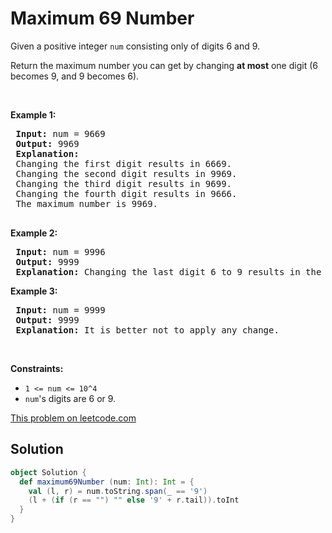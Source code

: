 # Maximum 69 Number

<p>Given a positive integer <code>num</code> consisting only of digits 6 and 9.</p>
 
 <p>Return the maximum number you can get by changing <strong>at most</strong> one digit (6 becomes 9, and 9 becomes 6).</p>
 
 <p>&nbsp;</p>
 <p><strong>Example 1:</strong></p>
 
 <pre>
 <strong>Input:</strong> num = 9669
 <strong>Output:</strong> 9969
 <strong>Explanation:</strong> 
 Changing the first digit results in 6669.
 Changing the second digit results in 9969.
 Changing the third digit results in 9699.
 Changing the fourth digit results in 9666.&nbsp;
 The maximum number is 9969.
 </pre>
 
 <p><strong>Example 2:</strong></p>
 
 <pre>
 <strong>Input:</strong> num = 9996
 <strong>Output:</strong> 9999
 <strong>Explanation:</strong> Changing the last digit 6 to 9 results in the maximum number.</pre>
 
 <p><strong>Example 3:</strong></p>
 
 <pre>
 <strong>Input:</strong> num = 9999
 <strong>Output:</strong> 9999
 <strong>Explanation:</strong> It is better not to apply any change.</pre>
 
 <p>&nbsp;</p>
 <p><strong>Constraints:</strong></p>
 
 <ul>
 <li><code>1 &lt;= num &lt;= 10^4</code></li>
 <li><code>num</code>&#39;s digits are 6 or 9.</li>
 </ul>

[This problem on leetcode.com](https://leetcode.com/problems/maximum-69-number/)

## Solution

```scala
object Solution {
  def maximum69Number (num: Int): Int = {
    val (l, r) = num.toString.span(_ == '9')
    (l + (if (r == "") "" else '9' + r.tail)).toInt
  }
}
```
